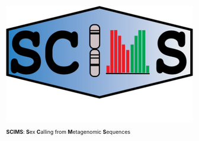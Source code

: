 
<img src="static/scims_logo.png" width=600>

**SCIMS**: **S**ex **C**alling from **M**etagenomic **S**equences
 
